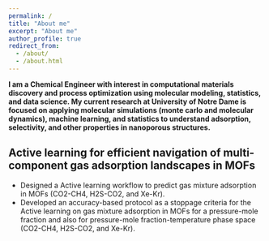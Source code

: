 ```yaml
---
permalink: /
title: "About me"
excerpt: "About me"
author_profile: true
redirect_from: 
  - /about/
  - /about.html
---
```


**I am a Chemical Engineer with interest in computational materials discovery and process optimization using molecular modeling, statistics, and data science. 
My current research at University of Notre Dame is focused on applying molecular simulations (monte carlo and molecular dynamics), machine learning, and statistics to understand adsorption, selectivity, and other properties in nanoporous structures.**


## Active learning for efficient navigation of multi-component gas adsorption landscapes in MOFs
* Designed a Active learning workflow to predict gas mixture adsorption in MOFs (CO2-CH4, H2S-CO2,
and Xe-Kr).
* Developed an accuracy-based protocol as a stoppage criteria for the Active learning on gas mixture
adsorption in MOFs for a pressure-mole fraction and also for pressure-mole fraction-temperature phase
space (CO2-CH4, H2S-CO2, and Xe-Kr).

